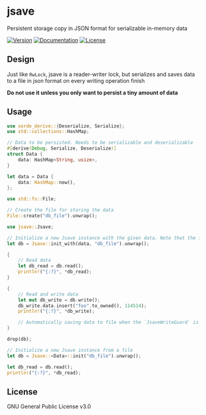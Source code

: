 # jsave
Persistent storage copy in JSON format for serializable in-memory data

[![Version](https://img.shields.io/crates/v/jsave.svg?style=flat)](https://crates.io/crates/jsave)
[![Documentation](https://img.shields.io/badge/docs-release-brightgreen.svg?style=flat)](https://docs.rs/jsave)
[![License](https://img.shields.io/crates/l/jsave.svg?style=flat)](https://github.com/EAimTY/jsave/blob/master/LICENSE)

## Design
Just like `RwLock`, jsave is a reader-writer lock, but serializes and saves data to a file in json format on every writing operation finish

**Do not use it unless you only want to persist a tiny amount of data**

## Usage
```rust
use serde_derive::{Deserialize, Serialize};
use std::collections::HashMap;

// Data to be persisted. Needs to be serializable and deserializable
#[derive(Debug, Serialize, Deserialize)]
struct Data {
    data: HashMap<String, usize>,
}

let data = Data {
    data: HashMap::new(),
};

use std::fs::File;

// Create the file for storing the data
File::create("db_file").unwrap();

use jsave::Jsave;

// Initialize a new Jsave instance with the given data. Note that the file will be truncated
let db = Jsave::init_with(data, "db_file").unwrap();

{
    // Read data
    let db_read = db.read();
    println!("{:?}", *db_read);
}

{
    // Read and write data
    let mut db_write = db.write();
    db_write.data.insert("foo".to_owned(), 114514);
    println!("{:?}", *db_write);

    // Automatically saving data to file when the `JsaveWriteGuard` is dropped
}

drop(db);

// Initialize a new Jsave instance from a file
let db = Jsave::<Data>::init("db_file").unwrap();

let db_read = db.read();
println!("{:?}", *db_read);
```

## License
GNU General Public License v3.0
